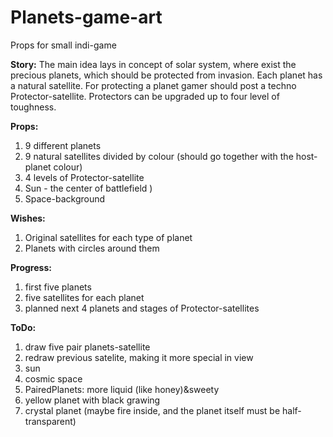 # Planets-game-art
Props for small indi-game

**Story:**
The main idea lays in concept of solar system, where exist the precious planets, which should be protected from invasion.
Each planet has a natural satellite.
For protecting a planet gamer should post a techno Protector-satellite. Protectors can be upgraded up to four level of toughness.

**Props:**
1. 9 different planets
2. 9 natural satellites divided by colour (should go together with the host-planet colour)
3. 4 levels of Protector-satellite
4. Sun - the center of battlefield )
5. Space-background

**Wishes:**
1. Original satellites for each type of planet
2. Planets with circles around them

**Progress:**
1. first five planets
2. five satellites for each planet
3. planned next 4 planets and stages of Protector-satellites

**ToDo:**
1. draw five pair planets-satellite
2. redraw previous satelite, making it more special in view
3. sun
4. cosmic space
5. PairedPlanets: more liquid (like honey)&sweety
6. yellow planet with black grawing
7. crystal planet (maybe fire inside, and the planet itself must be half-transparent)

